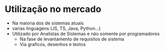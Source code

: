 # Utilização no mercado
- Na maioria dos de sistemas atuais
- varias linguagens (JS, TS, Java, Python...)
- Utilizado por Analistas de Sistemas e não somente por programadores
  - Na fase de levantamento de requisitos de sistema
  - Via graficos, desenhos e textos